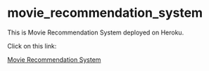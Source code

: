 # movie_recommendation_system
This is Movie Recommendation System deployed on Heroku.


Click on this link: 

[Movie Recommendation System](https://mrsys-manthan.herokuapp.com/)

